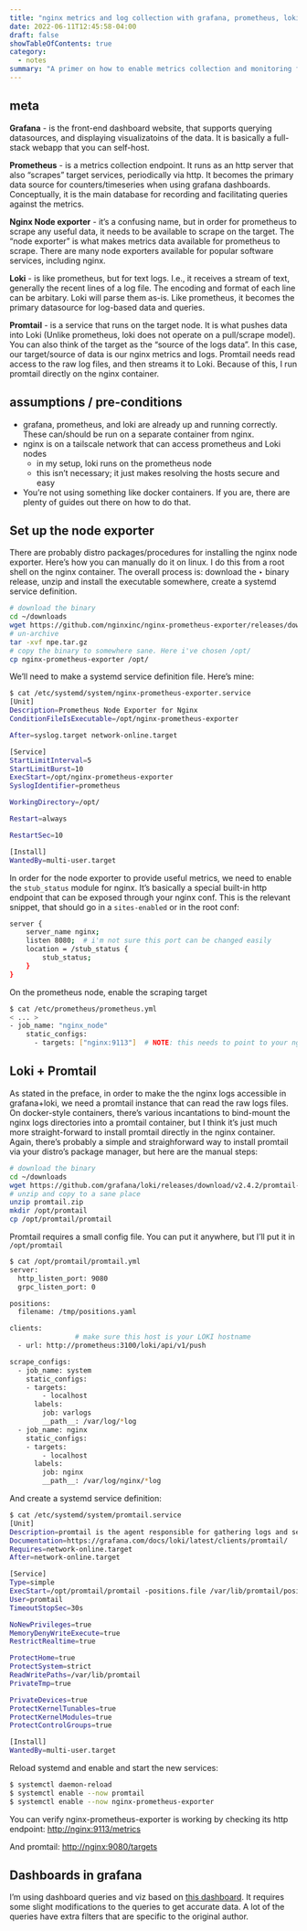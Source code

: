 ```yaml
---
title: "nginx metrics and log collection with grafana, prometheus, loki"
date: 2022-06-11T12:45:58-04:00
draft: false
showTableOfContents: true
category:
  - notes
summary: "A primer on how to enable metrics collection and monitoring for Nginx using the grafana stack"
---
```


## meta

**Grafana** - is the front-end dashboard website, that supports querying datasources, and displaying visualizatoins of the data. It is basically a full-stack webapp that you can self-host.

**Prometheus** - is a metrics collection endpoint. It runs as an http server that also “scrapes” target services, periodically via http. It becomes the primary data source for counters/timeseries when using grafana dashboards. Conceptually, it is the main database for recording and facilitating queries against the metrics.

**Nginx Node exporter** - it’s a confusing name, but in order for prometheus to scrape any useful data, it needs to be available to scrape on the target. The “node exporter” is what makes metrics data available for prometheus to scrape. There are many node exporters available for popular software services, including nginx.

**Loki** - is like prometheus, but for text logs. I.e., it receives a stream of text, generally the recent lines of a log file. The encoding and format of each line can be arbitary. Loki will parse them as-is. Like prometheus, it becomes the primary datasource for log-based data and queries.

**Promtail** - is a service that runs on the target node. It is what pushes data into Loki (Unlike prometheus, loki does not operate on a pull/scrape model). You can also think of the target as the “source of the logs data”. In this case, our target/source of data is our nginx metrics and logs. Promtail needs read access to the raw log files, and then streams it to Loki. Because of this, I run promtail directly on the nginx container.

## assumptions / pre-conditions

- grafana, prometheus, and loki are already up and running correctly. These can/should be run on a separate container from nginx.
- nginx is on a tailscale network that can access prometheus and Loki nodes
  - in my setup, loki runs on the prometheus node
  - this isn’t necessary; it just makes resolving the hosts secure and easy
- You’re not using something like docker containers. If you are, there are plenty of guides out there on how to do that.

## Set up the node exporter

There are probably distro packages/procedures for installing the nginx node exporter. Here’s how you can manually do it on linux. I do this from a root shell on the nginx container. The overall process is: download the ‣ binary release, unzip and install the executable somewhere, create a systemd service definition.

```bash
# download the binary
cd ~/downloads
wget https://github.com/nginxinc/nginx-prometheus-exporter/releases/download/v0.10.0/nginx-prometheus-exporter_0.10.0_linux_amd64.tar.gz -O ~/downloads/npe.tar.gz
# un-archive
tar -xvf npe.tar.gz
# copy the binary to somewhere sane. Here i've chosen /opt/
cp nginx-prometheus-exporter /opt/
```

We’ll need to make a systemd service definition file. Here’s mine:

```bash
$ cat /etc/systemd/system/nginx-prometheus-exporter.service
[Unit]
Description=Prometheus Node Exporter for Nginx
ConditionFileIsExecutable=/opt/nginx-prometheus-exporter

After=syslog.target network-online.target 

[Service]
StartLimitInterval=5
StartLimitBurst=10
ExecStart=/opt/nginx-prometheus-exporter
SyslogIdentifier=prometheus

WorkingDirectory=/opt/

Restart=always

RestartSec=10

[Install]
WantedBy=multi-user.target
```

In order for the node exporter to provide useful metrics, we need to enable the `stub_status` module for nginx. It’s basically a special built-in http endpoint that can be exposed through your nginx conf. This is the relevant snippet, that should go in a `sites-enabled` or in the root conf:

```bash
server {
	server_name nginx;
	listen 8080;  # i'm not sure this port can be changed easily
	location = /stub_status {
		stub_status;
	}
}
```

On the prometheus node, enable the scraping target 

```bash
$ cat /etc/prometheus/prometheus.yml
< ... >
- job_name: "nginx_node"
    static_configs:
      - targets: ["nginx:9113"]  # NOTE: this needs to point to your nginx host
```

## Loki + Promtail

As stated in the preface, in order to make the the nginx logs accessible in grafana+loki, we need a promtail instance that can read the raw logs files. On docker-style containers, there’s various incantations to bind-mount the nginx logs directories into a promtail container, but I think it’s just much more straight-forward to install promtail directly in the nginx container. Again, there’s probably a simple and straighforward way to install promtail via your distro’s package manager, but here are the manual steps:

```bash
# download the binary
cd ~/downloads
wget https://github.com/grafana/loki/releases/download/v2.4.2/promtail-linux-amd64.zip -O ~/promtail.zip
# unzip and copy to a sane place
unzip promtail.zip
mkdir /opt/promtail
cp /opt/promtail/promtail
```

Promtail requires a small config file. You can put it anywhere, but I’ll put it in `/opt/promtail`

```bash
$ cat /opt/promtail/promtail.yml 
server:
  http_listen_port: 9080
  grpc_listen_port: 0

positions:
  filename: /tmp/positions.yaml

clients:
                # make sure this host is your LOKI hostname
  - url: http://prometheus:3100/loki/api/v1/push

scrape_configs:
  - job_name: system
    static_configs:
    - targets:
        - localhost
      labels:
        job: varlogs
        __path__: /var/log/*log
  - job_name: nginx
    static_configs:
    - targets:
        - localhost
      labels:
        job: nginx
        __path__: /var/log/nginx/*log
```

And create a systemd service definition:

```bash
$ cat /etc/systemd/system/promtail.service
[Unit]
Description=promtail is the agent responsible for gathering logs and sending them to Loki.
Documentation=https://grafana.com/docs/loki/latest/clients/promtail/
Requires=network-online.target
After=network-online.target

[Service]
Type=simple
ExecStart=/opt/promtail/promtail -positions.file /var/lib/promtail/positions.yml -config.file /opt/promtail/promtail.yml
User=promtail
TimeoutStopSec=30s

NoNewPrivileges=true
MemoryDenyWriteExecute=true
RestrictRealtime=true

ProtectHome=true
ProtectSystem=strict
ReadWritePaths=/var/lib/promtail
PrivateTmp=true

PrivateDevices=true
ProtectKernelTunables=true
ProtectKernelModules=true
ProtectControlGroups=true

[Install]
WantedBy=multi-user.target
```

Reload systemd and enable and start the new services:

```bash
$ systemctl daemon-reload
$ systemctl enable --now promtail
$ systemctl enable --now nginx-prometheus-exporter
```

You can verify nginx-prometheus-exporter is working by checking its http endpoint: [http://nginx:9113/metrics](http://nginx:9113/metrics)

And promtail: [http://nginx:9080/targets](http://nginx:9080/targets)

## Dashboards in grafana

I’m using dashboard queries and viz based on [this dashboard](https://grafana.com/grafana/dashboards/13865). It requires some slight modifications to the queries to get accurate data. A lot of the queries have extra filters that are specific to the original author.
